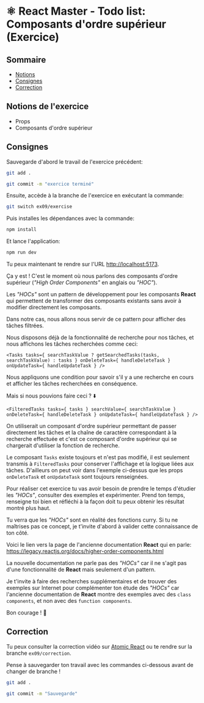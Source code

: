 # ⚛️ React Master - Todo list: Composants d'ordre supérieur (Exercice)

## Sommaire

<!-- no toc -->
*   [Notions](#notions-de-lexercice)
*   [Consignes](#consignes)
*   [Correction](#correction)

## Notions de l'exercice

*   Props
*   Composants d'ordre supérieur

## Consignes

Sauvegarde d'abord le travail de l'exercice précédent:

```bash
git add .
```

```bash
git commit -m "exercice terminé"
```

Ensuite, accède à la branche de l'exercice en exécutant la commande:

```bash
git switch ex09/exercise
```

Puis installes les dépendances avec la commande:

```bash
npm install
```

Et lance l'application:

```bash
npm run dev
```

Tu peux maintenant te rendre sur l'URL <http://localhost:5173>.

Ça y est ! C'est le moment où nous parlons des composants d'ordre supérieur (_"High Order Components"_ en anglais ou _"HOC"_).

Les _"HOCs"_ sont un pattern de développement pour les composants **React** qui permettent de transformer des composants existants sans avoir à modifier directement les composants.

Dans notre cas, nous allons nous servir de ce pattern pour afficher des tâches filtrées.

Nous disposons déjà de la fonctionnalité de recherche pour nos tâches, et nous affichons les tâches recherchées comme ceci:

```JSX
<Tasks tasks={ searchTaskValue ? getSearchedTasks(tasks, searchTaskValue) : tasks } onDeleteTask={ handleDeleteTask } onUpdateTask={ handleUpdateTask } />
```

Nous appliquons une condition pour savoir s'il y a une recherche en cours et afficher les tâches recherchées en conséquence.

Mais si nous pouvions faire ceci ? ⬇️

```JSX
<FilteredTasks tasks={ tasks } searchValue={ searchTaskValue } onDeleteTask={ handleDeleteTask } onUpdateTask={ handleUpdateTask } />
```

On utiliserait un composant d'ordre supérieur permettant de passer directement les tâches et la chaîne de caractère correspondant à la recherche effectuée et c'est ce composant d'ordre supérieur qui se chargerait d'utiliser la fonction de recherche.

Le composant `Tasks` existe toujours et n'est pas modifié, il est seulement transmis à `FilteredTasks` pour conserver l'affichage et la logique liées aux tâches. D'ailleurs on peut voir dans l'exemple ci-dessus que les props `onDeleteTask` et `onUpdateTask` sont toujours renseignées.

Pour réaliser cet exercice tu vas avoir besoin de prendre le temps d'étudier les _"HOCs"_, consulter des exemples et expérimenter. Prend ton temps, renseigne toi bien et réfléchi à la façon doit tu peux obtenir les résultat montré plus haut.

Tu verra que les _"HOCs"_ sont en réalité des fonctions curry. Si tu ne maîtrises pas ce concept, je t'invite d'abord à valider cette connaissance de ton côté.

Voici le lien vers la page de l'ancienne documentation **React** qui en parle: <https://legacy.reactjs.org/docs/higher-order-components.html>

La nouvelle documentation ne parle pas des _"HOCs"_ car il ne s'agit pas d'une fonctionnalité de **React** mais seulement d'un pattern.

Je t'invite à faire des recherches supplémentaires et de trouver des exemples sur Internet pour complémenter ton étude des _"HOCs"_ car l'ancienne documentation de **React** montre des exemples avec des `class components`, et non avec des `function components`.

Bon courage ! 💪

## Correction

Tu peux consulter la correction vidéo sur [Atomic React](https://atomic-react.com) ou te rendre sur la branche `ex09/correction`.

Pense à sauvegarder ton travail avec les commandes ci-dessous avant de changer de branche !

```bash
git add .
```

```bash
git commit -m "Sauvegarde"
```
